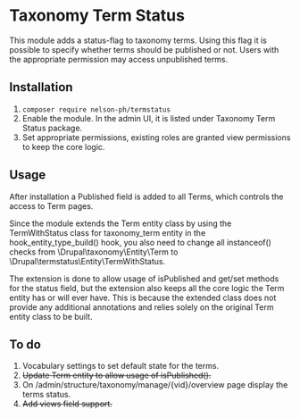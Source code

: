 # Taxonomy Term Status
This module adds a status-flag to taxonomy terms. Using this flag it is
possible to specify whether terms should be published or not. Users with the
appropriate permission may access unpublished terms.

## Installation
1. `composer require nelson-ph/termstatus`
2. Enable the module. In the admin UI, it is listed under Taxonomy Term Status package.
3. Set appropriate permissions, existing roles are granted view permissions to keep the core logic.

## Usage
After installation a Published field is added to all Terms, which controls the access to Term pages. 

Since the module extends the Term entity class by using the TermWithStatus class for taxonomy_term entity in the hook_entity_type_build() hook, you also need to change all instanceof() checks from \Drupal\taxonomy\Entity\Term to \Drupal\termstatus\Entity\TermWithStatus. 

The extension is done to allow usage of isPublished and get/set methods for the status field, but the extension also keeps all the core logic the Term entity has or will ever have. This is because the extended class does not provide any additional annotations and relies solely on the original Term entity class to be built. 

## To do
1. Vocabulary settings to set default state for the terms.
2. ~~Update Term entity to allow usage of isPublished().~~
3. On /admin/structure/taxonomy/manage/{vid}/overview page display the terms status.
4. ~~Add views field support.~~
